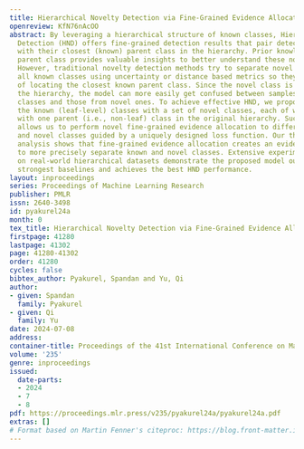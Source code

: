 ```yaml
---
title: Hierarchical Novelty Detection via Fine-Grained Evidence Allocation
openreview: KfN76nAcOO
abstract: By leveraging a hierarchical structure of known classes, Hierarchical Novelty
  Detection (HND) offers fine-grained detection results that pair detected novel samples
  with their closest (known) parent class in the hierarchy. Prior knowledge on the
  parent class provides valuable insights to better understand these novel samples.
  However, traditional novelty detection methods try to separate novel samples from
  all known classes using uncertainty or distance based metrics so they are incapable
  of locating the closest known parent class. Since the novel class is also part of
  the hierarchy, the model can more easily get confused between samples from known
  classes and those from novel ones. To achieve effective HND, we propose to augment
  the known (leaf-level) classes with a set of novel classes, each of which is associated
  with one parent (i.e., non-leaf) class in the original hierarchy. Such a structure
  allows us to perform novel fine-grained evidence allocation to differentiate known
  and novel classes guided by a uniquely designed loss function. Our thorough theoretical
  analysis shows that fine-grained evidence allocation creates an evidence margin
  to more precisely separate known and novel classes. Extensive experiments conducted
  on real-world hierarchical datasets demonstrate the proposed model outperforms the
  strongest baselines and achieves the best HND performance.
layout: inproceedings
series: Proceedings of Machine Learning Research
publisher: PMLR
issn: 2640-3498
id: pyakurel24a
month: 0
tex_title: Hierarchical Novelty Detection via Fine-Grained Evidence Allocation
firstpage: 41280
lastpage: 41302
page: 41280-41302
order: 41280
cycles: false
bibtex_author: Pyakurel, Spandan and Yu, Qi
author:
- given: Spandan
  family: Pyakurel
- given: Qi
  family: Yu
date: 2024-07-08
address:
container-title: Proceedings of the 41st International Conference on Machine Learning
volume: '235'
genre: inproceedings
issued:
  date-parts:
  - 2024
  - 7
  - 8
pdf: https://proceedings.mlr.press/v235/pyakurel24a/pyakurel24a.pdf
extras: []
# Format based on Martin Fenner's citeproc: https://blog.front-matter.io/posts/citeproc-yaml-for-bibliographies/
---
```

